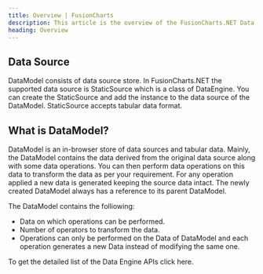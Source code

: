 ```yaml
---
title: Overview | FusionCharts
description: This article is the overview of the FusionCharts.NET Data Engine.
heading: Overview
---
```


## Data Source

DataModel consists of data source store. In FusionCharts.NET the supported data source is StaticSource which is a class of DataEngine. You can create the StaticSource and add the instance to the data source of the DataModel. StaticSource accepts tabular data format.

## What is DataModel?

DataModel is an in-browser store of data sources and tabular data. Mainly, the DataModel contains the data derived from the original data source along with some data operations. You can then perform data operations on this data to transform the data as per your requirement. For any operation applied a new data is generated keeping the source data intact. The newly created DataModel always has a reference to its parent DataModel.

The DataModel contains the folliowing:

* Data on which operations can be performed.
* Number of operators to transform the data.
* Operations can only be performed on the Data of DataModel and each operation generates a new Data instead of modifying the same one.

To get the detailed list of the Data Engine APIs click here.